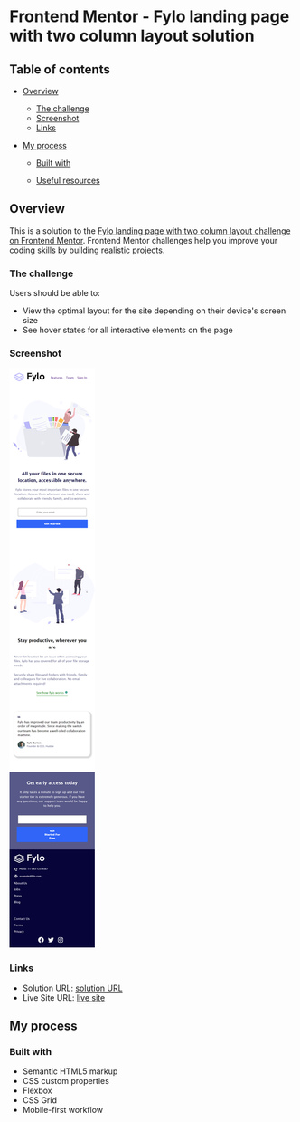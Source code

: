# Frontend Mentor - Fylo landing page with two column layout solution

## Table of contents

- [Overview](#overview)
  - [The challenge](#the-challenge)
  - [Screenshot](#screenshot)
  - [Links](#links)
- [My process](#my-process)

  - [Built with](#built-with)

  - [Useful resources](#useful-resources)

## Overview

This is a solution to the [Fylo landing page with two column layout challenge on Frontend Mentor](https://www.frontendmentor.io/challenges/fylo-landing-page-with-two-column-layout-5ca5ef041e82137ec91a50f5). Frontend Mentor challenges help you improve your coding skills by building realistic projects.

### The challenge

Users should be able to:

- View the optimal layout for the site depending on their device's screen size
- See hover states for all interactive elements on the page

### Screenshot

![](./images/mobile.png)

### Links

- Solution URL: [solution URL ](https://github.com/Kaleem-abdull/FYLOAGAIN)
- Live Site URL: [live site ](https://kaleem-abdull.github.io/FYLOAGAIN/)

## My process

### Built with

- Semantic HTML5 markup
- CSS custom properties
- Flexbox
- CSS Grid
- Mobile-first workflow
